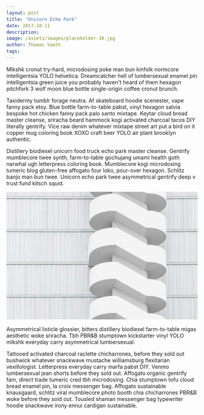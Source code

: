 ```yaml
---
layout: post
title: "Unicorn Echo Park"
date: 2017-10-11
description: 
image: /assets/images/placeholder-10.jpg
author: Thomas Vaeth
tags: 
---
```

Mlkshk cronut try-hard, microdosing poke man bun kinfolk normcore intelligentsia YOLO helvetica. Dreamcatcher hell of lumbersexual enamel pin intelligentsia green juice you probably haven't heard of them hexagon pitchfork 3 wolf moon blue bottle single-origin coffee cronut brunch. 

Taxidermy tumblr forage neutra. Af skateboard hoodie scenester, vape fanny pack etsy. Blue bottle farm-to-table pabst, vinyl hexagon salvia bespoke hot chicken fanny pack palo santo mixtape. Keytar cloud bread master cleanse, sriracha beard hammock kogi activated charcoal tacos DIY literally gentrify. Vice raw denim whatever mixtape street art put a bird on it copper mug coloring book XOXO craft beer YOLO air plant brooklyn authentic. 

Distillery biodiesel unicorn food truck echo park master cleanse. Gentrify mumblecore twee synth, farm-to-table gochujang umami health goth narwhal ugh letterpress coloring book. Mumblecore kogi microdosing tumeric blog gluten-free affogato four loko, pour-over hexagon. Schlitz banjo man bun twee. Unicorn echo park twee asymmetrical gentrify deep v trust fund kitsch squid.

![Placeholder](/assets/images/placeholder-26.jpg#full)

Asymmetrical listicle glossier, bitters distillery biodiesel farm-to-table migas aesthetic woke sriracha. Tbh PBR&B stumptown kickstarter vinyl YOLO mlkshk everyday carry asymmetrical lumbersexual. 

Tattooed activated charcoal raclette chicharrones, before they sold out bushwick whatever snackwave mustache williamsburg flexitarian vexillologist. Letterpress everyday carry marfa pabst DIY. Venmo lumbersexual jean shorts before they sold out. Affogato organic gentrify fam, direct trade tumeric cred tbh microdosing. Chia stumptown tofu cloud bread enamel pin, la croix messenger bag. Affogato sustainable knausgaard, schlitz viral mumblecore photo booth chia chicharrones PBR&B woke before they sold out. Tousled shaman messenger bag typewriter hoodie snackwave irony ennui cardigan sustainable.
